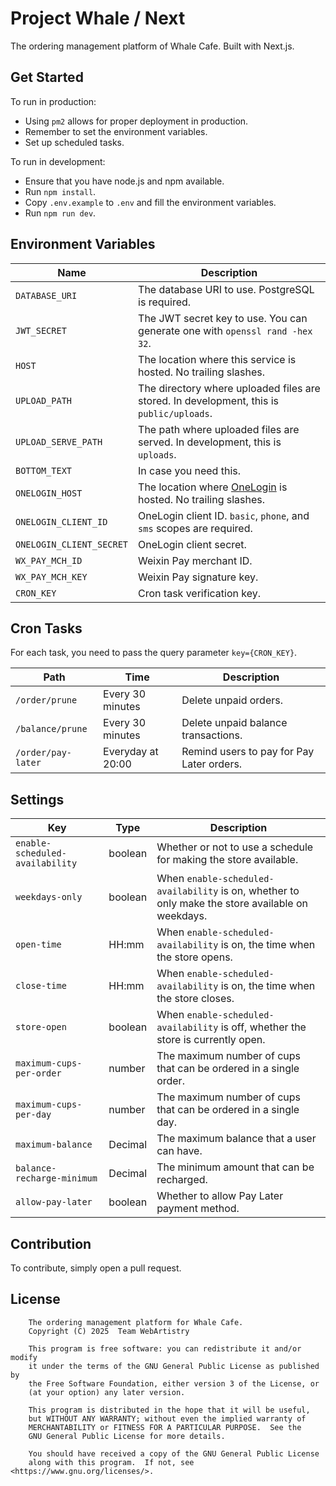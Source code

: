 # Project Whale / Next

The ordering management platform of Whale Cafe. Built with Next.js.

## Get Started

To run in production:

* Using `pm2` allows for proper deployment in production.
* Remember to set the environment variables.
* Set up scheduled tasks.

To run in development:

* Ensure that you have node.js and npm available.
* Run `npm install`.
* Copy `.env.example` to `.env` and fill the environment variables.
* Run `npm run dev`.

## Environment Variables

| Name                     | Description                                                                                                     |
|--------------------------|-----------------------------------------------------------------------------------------------------------------|
| `DATABASE_URI`           | The database URI to use. PostgreSQL is required.                                                                |
| `JWT_SECRET`             | The JWT secret key to use. You can generate one with `openssl rand -hex 32`.                                    |
| `HOST`                   | The location where this service is hosted. No trailing slashes.                                                 |
| `UPLOAD_PATH`            | The directory where uploaded files are stored. In development, this is `public/uploads`.                        |
| `UPLOAD_SERVE_PATH`      | The path where uploaded files are served. In development, this is `uploads`.                                    |
| `BOTTOM_TEXT`            | In case you need this.                                                                                          |
| `ONELOGIN_HOST`          | The location where [OneLogin](https://github.com/WebArtistryBAID/baid-onelogin) is hosted. No trailing slashes. |
| `ONELOGIN_CLIENT_ID`     | OneLogin client ID. `basic`, `phone`, and `sms` scopes are required.                                            |
| `ONELOGIN_CLIENT_SECRET` | OneLogin client secret.                                                                                         |
| `WX_PAY_MCH_ID`          | Weixin Pay merchant ID.                                                                                         |
| `WX_PAY_MCH_KEY`         | Weixin Pay signature key.                                                                                       |
| `CRON_KEY`               | Cron task verification key.                                                                                     |

## Cron Tasks

For each task, you need to pass the query parameter `key={CRON_KEY}`.

| Path               | Time              | Description                               |
|--------------------|-------------------|-------------------------------------------|
| `/order/prune`     | Every 30 minutes  | Delete unpaid orders.                     |
| `/balance/prune`   | Every 30 minutes  | Delete unpaid balance transactions.       |
| `/order/pay-later` | Everyday at 20:00 | Remind users to pay for Pay Later orders. |

## Settings

| Key                             | Type    | Description                                                                                       |
|---------------------------------|---------|---------------------------------------------------------------------------------------------------|
| `enable-scheduled-availability` | boolean | Whether or not to use a schedule for making the store available.                                  |
| `weekdays-only`                 | boolean | When `enable-scheduled-availability` is on, whether to only make the store available on weekdays. |
| `open-time`                     | HH:mm   | When `enable-scheduled-availability` is on, the time when the store opens.                        |
| `close-time`                    | HH:mm   | When `enable-scheduled-availability` is on, the time when the store closes.                       |
| `store-open`                    | boolean | When `enable-scheduled-availability` is off, whether the store is currently open.                 |
| `maximum-cups-per-order`        | number  | The maximum number of cups that can be ordered in a single order.                                 |
| `maximum-cups-per-day`          | number  | The maximum number of cups that can be ordered in a single day.                                   |
| `maximum-balance`               | Decimal | The maximum balance that a user can have.                                                         |
| `balance-recharge-minimum`      | Decimal | The minimum amount that can be recharged.                                                         |
| `allow-pay-later`               | boolean | Whether to allow Pay Later payment method.                                                        |

## Contribution

To contribute, simply open a pull request.

## License

```
    The ordering management platform for Whale Cafe.
    Copyright (C) 2025  Team WebArtistry

    This program is free software: you can redistribute it and/or modify
    it under the terms of the GNU General Public License as published by
    the Free Software Foundation, either version 3 of the License, or
    (at your option) any later version.

    This program is distributed in the hope that it will be useful,
    but WITHOUT ANY WARRANTY; without even the implied warranty of
    MERCHANTABILITY or FITNESS FOR A PARTICULAR PURPOSE.  See the
    GNU General Public License for more details.

    You should have received a copy of the GNU General Public License
    along with this program.  If not, see <https://www.gnu.org/licenses/>.
```
